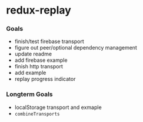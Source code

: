 # redux-replay

### Goals
- finish/test firebase transport
- figure out peer/optional dependency management
- update readme
- add firebase example
- finish http transport
- add example
- replay progress indicator

### Longterm Goals
- localStorage transport and exmaple
- `combineTransports`
